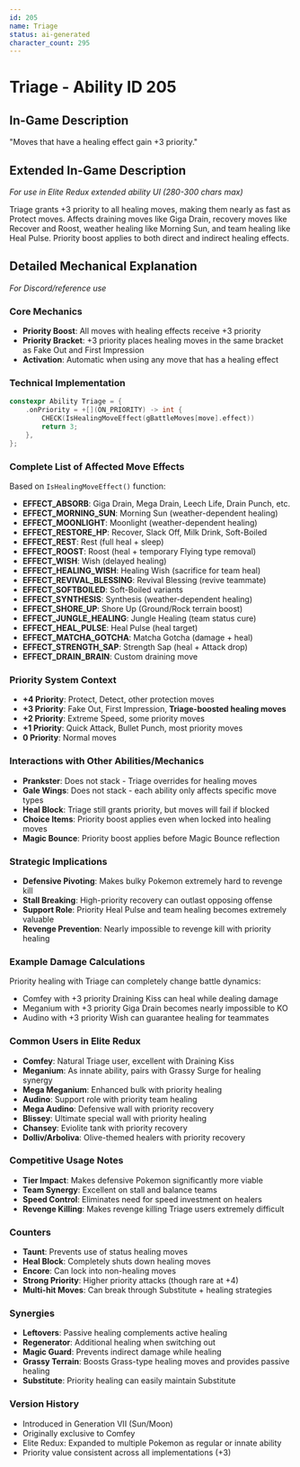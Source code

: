 ```yaml
---
id: 205
name: Triage
status: ai-generated
character_count: 295
---
```


# Triage - Ability ID 205

## In-Game Description
"Moves that have a healing effect gain +3 priority."

## Extended In-Game Description
*For use in Elite Redux extended ability UI (280-300 chars max)*

Triage grants +3 priority to all healing moves, making them nearly as fast as Protect moves. Affects draining moves like Giga Drain, recovery moves like Recover and Roost, weather healing like Morning Sun, and team healing like Heal Pulse. Priority boost applies to both direct and indirect healing effects.

## Detailed Mechanical Explanation
*For Discord/reference use*

### Core Mechanics
- **Priority Boost**: All moves with healing effects receive +3 priority
- **Priority Bracket**: +3 priority places healing moves in the same bracket as Fake Out and First Impression
- **Activation**: Automatic when using any move that has a healing effect

### Technical Implementation
```cpp
constexpr Ability Triage = {
    .onPriority = +[](ON_PRIORITY) -> int {
        CHECK(IsHealingMoveEffect(gBattleMoves[move].effect))
        return 3;
    },
};
```

### Complete List of Affected Move Effects
Based on `IsHealingMoveEffect()` function:
- **EFFECT_ABSORB**: Giga Drain, Mega Drain, Leech Life, Drain Punch, etc.
- **EFFECT_MORNING_SUN**: Morning Sun (weather-dependent healing)
- **EFFECT_MOONLIGHT**: Moonlight (weather-dependent healing) 
- **EFFECT_RESTORE_HP**: Recover, Slack Off, Milk Drink, Soft-Boiled
- **EFFECT_REST**: Rest (full heal + sleep)
- **EFFECT_ROOST**: Roost (heal + temporary Flying type removal)
- **EFFECT_WISH**: Wish (delayed healing)
- **EFFECT_HEALING_WISH**: Healing Wish (sacrifice for team heal)
- **EFFECT_REVIVAL_BLESSING**: Revival Blessing (revive teammate)
- **EFFECT_SOFTBOILED**: Soft-Boiled variants
- **EFFECT_SYNTHESIS**: Synthesis (weather-dependent healing)
- **EFFECT_SHORE_UP**: Shore Up (Ground/Rock terrain boost)
- **EFFECT_JUNGLE_HEALING**: Jungle Healing (team status cure)
- **EFFECT_HEAL_PULSE**: Heal Pulse (heal target)
- **EFFECT_MATCHA_GOTCHA**: Matcha Gotcha (damage + heal)
- **EFFECT_STRENGTH_SAP**: Strength Sap (heal + Attack drop)
- **EFFECT_DRAIN_BRAIN**: Custom draining move

### Priority System Context
- **+4 Priority**: Protect, Detect, other protection moves
- **+3 Priority**: Fake Out, First Impression, **Triage-boosted healing moves**
- **+2 Priority**: Extreme Speed, some priority moves
- **+1 Priority**: Quick Attack, Bullet Punch, most priority moves
- **0 Priority**: Normal moves

### Interactions with Other Abilities/Mechanics
- **Prankster**: Does not stack - Triage overrides for healing moves
- **Gale Wings**: Does not stack - each ability only affects specific move types
- **Heal Block**: Triage still grants priority, but moves will fail if blocked
- **Choice Items**: Priority boost applies even when locked into healing moves
- **Magic Bounce**: Priority boost applies before Magic Bounce reflection

### Strategic Implications
- **Defensive Pivoting**: Makes bulky Pokemon extremely hard to revenge kill
- **Stall Breaking**: High-priority recovery can outlast opposing offense
- **Support Role**: Priority Heal Pulse and team healing becomes extremely valuable
- **Revenge Prevention**: Nearly impossible to revenge kill with priority healing

### Example Damage Calculations
Priority healing with Triage can completely change battle dynamics:
- Comfey with +3 priority Draining Kiss can heal while dealing damage
- Meganium with +3 priority Giga Drain becomes nearly impossible to KO
- Audino with +3 priority Wish can guarantee healing for teammates

### Common Users in Elite Redux
- **Comfey**: Natural Triage user, excellent with Draining Kiss
- **Meganium**: As innate ability, pairs with Grassy Surge for healing synergy
- **Mega Meganium**: Enhanced bulk with priority healing
- **Audino**: Support role with priority team healing
- **Mega Audino**: Defensive wall with priority recovery
- **Blissey**: Ultimate special wall with priority healing
- **Chansey**: Eviolite tank with priority recovery
- **Dolliv/Arboliva**: Olive-themed healers with priority recovery

### Competitive Usage Notes
- **Tier Impact**: Makes defensive Pokemon significantly more viable
- **Team Synergy**: Excellent on stall and balance teams
- **Speed Control**: Eliminates need for speed investment on healers
- **Revenge Killing**: Makes revenge killing Triage users extremely difficult

### Counters
- **Taunt**: Prevents use of status healing moves
- **Heal Block**: Completely shuts down healing moves
- **Encore**: Can lock into non-healing moves
- **Strong Priority**: Higher priority attacks (though rare at +4)
- **Multi-hit Moves**: Can break through Substitute + healing strategies

### Synergies
- **Leftovers**: Passive healing complements active healing
- **Regenerator**: Additional healing when switching out
- **Magic Guard**: Prevents indirect damage while healing
- **Grassy Terrain**: Boosts Grass-type healing moves and provides passive healing
- **Substitute**: Priority healing can easily maintain Substitute

### Version History
- Introduced in Generation VII (Sun/Moon)
- Originally exclusive to Comfey
- Elite Redux: Expanded to multiple Pokemon as regular or innate ability
- Priority value consistent across all implementations (+3)